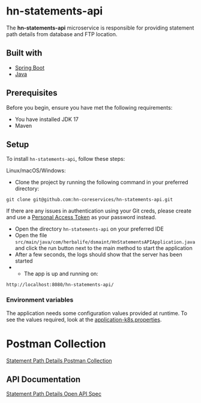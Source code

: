 # hn-statements-api

The **hn-statements-api** microservice is responsible for providing statement path details from database and FTP location.

## Built with

* [Spring Boot](https://spring.io/projects/spring-boot)
* [Java](https://www.java.com/en/)

## Prerequisites

Before you begin, ensure you have met the following requirements:
* You have installed JDK 17
* Maven

## Setup

To install `hn-statements-api`, follow these steps:

Linux/macOS/Windows:
* Clone the project by running the following command in your preferred directory:
```
git clone git@github.com:hn-coreservices/hn-statements-api.git

```
If there are any issues in authentication using your Git creds, please create and use a [Personal Access Token](https://docs.github.com/en/authentication/keeping-your-account-and-data-secure/creating-a-personal-access-token) as your password instead.

* Open the directory `hn-statements-api` on your preferred IDE
* Open the file `src/main/java/com/herbalife/dsmaint/HnStatementsAPIApplication.java` and click the run button next to the main method to start the application
* After a few seconds, the logs should show that the server has been started
* * The app is up and running on:
```
http://localhost:8080/hn-statements-api/
```

### Environment variables

The application needs some configuration values provided at runtime.
To see the values required, look at the [application-k8s.properties](src/main/resources/application-k8s.properties).

# Postman Collection
[Statement Path Details Postman Collection](src/main/resources/postman/Statement-Path-Details.postman_collection.json)

## API Documentation
[Statement Path Details Open API Spec](src/main/resources/swagger/statement-path-details.yaml)
